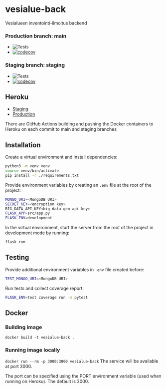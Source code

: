 # vesialue-back

Vesialueen inventointi-ilmoitus backend

### Production branch: main
- ![Tests](https://github.com/ohtuprojekti-2022/vesialue-back/actions/workflows/heroku-prod.yml/badge.svg?branch=main)
- [![codecov](https://codecov.io/gh/ohtuprojekti-2022/vesialue-back/branch/main/graph/badge.svg?token=VF8NXG8KIG)](https://codecov.io/gh/ohtuprojekti-2022/vesialue-back)

### Staging branch: staging
- ![Tests](https://github.com/ohtuprojekti-2022/vesialue-back/actions/workflows/heroku-staging.yml/badge.svg?branch=staging)
- [![codecov](https://codecov.io/gh/ohtuprojekti-2022/vesialue-back/branch/staging/graph/badge.svg?token=VF8NXG8KIG)](https://codecov.io/gh/ohtuprojekti-2022/vesialue-back)


## Heroku
- [Staging](https://vesialue-back-staging.herokuapp.com)
- [Production](https://vesialue-back.herokuapp.com)

There are GitHub Actions building and pushing the Docker containers to Heroku on each commit to main and staging branches

## Installation
Create a virtual environment and install dependencies:
```bash
python3 -m venv venv
source venv/bin/activate
pip install -r ./requirements.txt
```

Provide environment variables by creating an `.env` file at the root of the project:
```bash
MONGO_URI=<MongoDB URI>
SECRET_KEY=<encryption key>
BIG_DATA_API_KEY<big data geo api key>
FLASK_APP=src/app.py
FLASK_ENV=development
```

In the virtual environment, start the server from the root of the project in development mode by running:
```bash
flask run
```

## Testing

Provide additional environment variables in `.env` file created before:
```bash
TEST_MONGO_URI=<MongoDB URI>
```

Run tests and collect coverage report:
```bash
FLASK_ENV=test coverage run -m pytest
```

## Docker
### Building image
```docker build -t vesialue-back .```

### Running image locally
```docker run --rm -p 3000:3000 vesialue-back```
The service will be available at port 3000.

The port can be specified using the PORT environment variable
(used when running on Heroku). The default is 3000.

